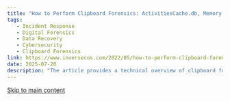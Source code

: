 ```yaml
---
title: "How to Perform Clipboard Forensics: ActivitiesCache.db, Memory Forensics and Clipboard History"
tags:
   - Incident Response
   - Digital Forensics
   - Data Recovery
   - Cybersecurity
   - Clipboard Forensics
link: https://www.inversecos.com/2022/05/how-to-perform-clipboard-forensics.html
date: 2025-07-20
description: "The article provides a technical overview of clipboard forensics, detailing methods for analyzing clipboard data as a potential source of digital evidence. Key insights include how to monitor clipboard activities, recover deleted clipboard entries, and leverage forensic tools for Windows and macOS. The implications for cybersecurity are significant, particularly in incident response and malware investigations, as clipboard manipulation can indicate unauthorized data exfiltration or phishing attempts. Understanding clipboard forensics can enhance threat detection and improve data breach investigations."
---
```


[Skip to main content](https://www.inversecos.com/2022/05/how-to-perform-clipboard-forensics.html#main)
